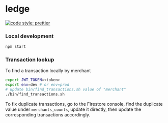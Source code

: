 # ledge

[![code style: prettier](https://img.shields.io/badge/code_style-prettier-ff69b4.svg?style=flat-square)](https://github.com/prettier/prettier)

### Local development

```sh
npm start
```

### Transaction lookup

To find a transaction locally by merchant

```sh
export JWT_TOKEN=<token>
export env=dev # or env=prod
# update bin/find_transactions.sh value of "merchant"
./bin/find_transactions.sh
```

To fix duplicate transactions, go to the Firestore console, find the duplicate value under `merchants_counts`, update it directly, then update the corresponding transactions accordingly.
